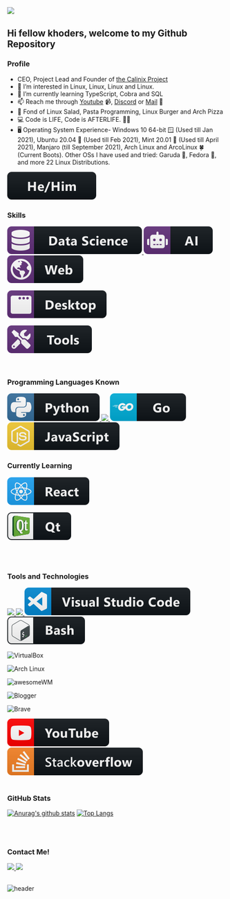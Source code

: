 <img src="https://capsule-render.vercel.app/api?type=slice&color=gradient&height=400&section=header&text=Hi%20Im%20Arghya!&fontSize=93" />

## Hi fellow khoders, welcome to my Github Repository

### Profile

- CEO, Project Lead and Founder of [the Calinix Project](https://get.calinix.tech)
- 👀 I’m interested in Linux, Linux, Linux and Linux.
- 🌱 I’m currently learning TypeScript, Cobra and SQL
- 📫 Reach me through [Youtube](https://www.youtube.com/channel/UCyyXcHm8UswsF0cjOX6fMng) 📹, [Discord](https://tinyurl.com/calinixdisc) or [Mail](mailto:codersera.helper.community@gmail.com) 💌
- 🍔 Fond of Linux Salad, Pasta Programming, Linux Burger and Arch Pizza
- 💻 Code is LIFE, Code is AFTERLIFE. 💂‍♂️
- 🖥️ Operating System Experience- Windows 10 64-bit 🪟 (Used till Jan 2021), Ubuntu 20.04 🍊 (Used till Feb 2021), Mint 20.01 🥬 (Used till April 2021), Manjaro (till September 2021), Arch Linux and ArcoLinux 🍀 (Current Boots). Other OSs I have used and tried: Garuda 🦅, Fedora 🎩, and more 22 Linux Distributions.

<a href='#'>
  <img src="https://raw.githubusercontent.com/MikeCodesDotNET/ColoredBadges/master/svg/pronouns/hehim.svg">
</a>

<br>

### Skills

<a href='#'>
  <img src="https://raw.githubusercontent.com/MikeCodesDotNET/ColoredBadges/master/svg/dev/misc/datascience.svg">
</a>

<a href='#'>
  <img src="https://raw.githubusercontent.com/MikeCodesDotNET/ColoredBadges/master/svg/dev/misc/ai.svg">
</a>

<a href='#'>
  <img src="https://raw.githubusercontent.com/MikeCodesDotNET/ColoredBadges/master/svg/dev/misc/web.svg">
</a>

![](https://github.com/MikeCodesDotNET/ColoredBadges/raw/master/svg/dev/misc/desktop.svg)

![](https://github.com/MikeCodesDotNET/ColoredBadges/raw/master/svg/dev/misc/tools.svg)

<br>

### Programming Languages Known

<a href='#'>
  <img src="https://raw.githubusercontent.com/MikeCodesDotNET/ColoredBadges/master/svg/dev/languages/python.svg">
</a>

<a href='#'>
  <img src="https://raw.githubusercontent.com/Railly/ColoredBadges/master/svg/dev/languages/cpp.svg">
</a>

<a href='#'>
  <img src="https://raw.githubusercontent.com/MikeCodesDotNET/ColoredBadges/master/svg/dev/languages/go.svg">
</a>

<a href='#'>
  <img src="https://raw.githubusercontent.com/MikeCodesDotNET/ColoredBadges/master/svg/dev/languages/js.svg">
</a>


<br>

### Currently Learning

![](https://github.com/MikeCodesDotNET/ColoredBadges/raw/master/svg/dev/frameworks/react.svg)

![](https://github.com/MikeCodesDotNET/ColoredBadges/raw/master/svg/dev/frameworks/qt.svg)

<br>
<br>

### Tools and Technologies

<a href="#">
    <img src="https://raw.githubusercontent.com/klaasnicolaas/ColoredBadges/new-badges/svg/dev/tools/git.svg">
</a> 
<a href="#">
    <img src="https://raw.githubusercontent.com/klaasnicolaas/ColoredBadges/new-badges/svg/dev/services/github.svg">
</a> 
<a href="#">
    <img src="https://raw.githubusercontent.com/MikeCodesDotNET/ColoredBadges/master/svg/dev/tools/visualstudio_code.svg">
</a> 
<a href="#">
    <img src="https://raw.githubusercontent.com/MikeCodesDotNET/ColoredBadges/master/svg/dev/tools/bash.svg">
</a> 

![VirtualBox](https://img.shields.io/static/v1?style=for-the-badge&message=VirtualBox&color=183A61&logo=VirtualBox&logoColor=FFFFFF&label=)

 ![Arch Linux](https://img.shields.io/static/v1?style=for-the-badge&message=Arch+Linux&color=1793D1&logo=Arch+Linux&logoColor=FFFFFF&label=)
 
 ![awesomeWM](https://img.shields.io/static/v1?style=for-the-badge&message=awesomeWM&color=535D6C&logo=awesomeWM&logoColor=FFFFFF&label=)
 
 ![Blogger](https://img.shields.io/static/v1?style=for-the-badge&message=Blogger&color=FF5722&logo=Blogger&logoColor=FFFFFF&label=)
 
![Brave](https://img.shields.io/static/v1?style=for-the-badge&message=Brave&color=FB542B&logo=Brave&logoColor=FFFFFF&label=)
 
<a href="#">
    <img src="https://raw.githubusercontent.com/MikeCodesDotNET/ColoredBadges/master/svg/streaming/youtube.svg">
</a> 

<a href='#'>
  <img src="https://raw.githubusercontent.com/MikeCodesDotNET/ColoredBadges/master/svg/social/stackoverflow.svg">
</a> 

<br>
<br>



### GitHub Stats
[![Anurag's github stats](https://github-readme-stats.vercel.app/api?username=arghyagod-coder&hide=issues&theme=dracula)](https://github.com/anuraghazra/github-readme-stats)
[![Top Langs](https://github-readme-stats.vercel.app/api/top-langs/?username=arghyagod-coder&theme=dracula)](https://github.com/anuraghazra/github-readme-stats)

<br>
<br>

### Contact Me!
<a href="https://discordapp.com/users/794984520712847390">
  <img src="https://raw.githubusercontent.com/fenix-hub/ColoredBadges/master/svg/social/discord.svg">
</a><a href="hmailto:arghyasarkar.nolan@gmail.com">
  <img src="https://raw.githubusercontent.com/fenix-hub/ColoredBadges/master/svg/social/gmail.svg">
 </a>

<br>
<br>


 ![header](https://capsule-render.vercel.app/api?type=transparent&color=auto&height=300&section=footer&text=Thank%20You%20For%20Seeing%20My%20Profile&fontSize=30)
<!---
arghyagod-coder/arghyagod-coder is a ✨ special ✨ repository because its `README.md` (this file) appears on your GitHub profile.
You can click the Preview link to take a look at your changes.
--->
